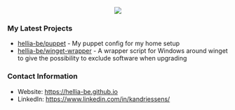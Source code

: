 <p align="center">
    <a href="https://github.com/anuraghazra/github-readme-stats">
        <img align="center" src="https://github-readme-stats.vercel.app/api?username=hellia-be&show_icons=true&theme=tokyonight" />
    </a>
</p>

### My Latest Projects

- [hellia-be/puppet](https://github.com/hellia-be/puppet) - My puppet config for my home setup
- [hellia-be/winget-wrapper](https://github.com/hellia-be/winget-wrapper) - A wrapper script for Windows around winget to give the possibility to exclude software when upgrading

### Contact Information
- Website: <https://hellia-be.github.io>
- LinkedIn: <https://www.linkedin.com/in/kandriessens/>
